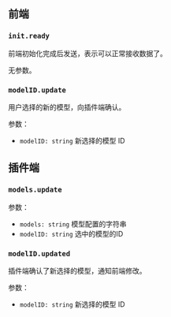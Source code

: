 ## 前端

### `init.ready`

前端初始化完成后发送，表示可以正常接收数据了。

无参数。

### `modelID.update`

用户选择的新的模型，向插件端确认。

参数：

- `modelID: string` 新选择的模型 ID

## 插件端

### `models.update`

参数：

- `models: string` 模型配置的字符串
- `modelID: string` 选中的模型的ID

### `modelID.updated`

插件端确认了新选择的模型，通知前端修改。

参数：

- `modelID: string` 新选择的模型 ID

